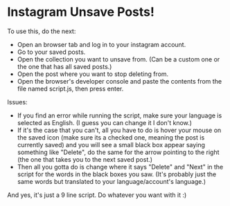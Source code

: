 # Instagram Unsave Posts!

To use this, do the next:

  - Open an browser tab and log in to your instagram account.
  - Go to your saved posts.
  - Open the collection you want to unsave from. (Can be a custom one or the one that has all saved posts.)
  - Open the post where you want to stop deleting from.
  - Open the browser's developer console and paste the contents from the file named script.js, then press enter.

Issues:

  - If you find an error while running the script, make sure your language is selected as English. (I guess you can change it I don't know.)
  - If it's the case that you can't, all you have to do is hover your mouse on the saved icon (make sure its a checked one, meaning the post is currently saved) and you will see a small black box appear saying something like "Delete", do the same for the arrow pointing to the right (the one that takes you to the next saved post.)
  - Then all you gotta do is change where it says "Delete" and "Next" in the script for the words in the black boxes you saw. (It's probably just the same words but translated to your language/account's language.)

And yes, it's just a 9 line script.
Do whatever you want with it :)

